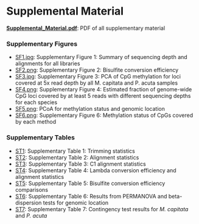 # Supplemental Material

**[Supplemental_Material.pdf](https://github.com/hputnam/Meth_Compare/blob/master/output/supplemental-material/Supplemental_Material.pdf)**: PDF of all supplementary material

### Supplementary Figures
- [SF1.jpg](https://github.com/hputnam/Meth_Compare/blob/master/output/supplemental-material/SF1.png): Supplementary Figure 1: Summary of sequencing depth and alignments for all libraries
- [SF2.png](https://github.com/hputnam/Meth_Compare/blob/master/output/supplemental-material/SF2.png): Supplementary Figure 2: Bisulfite conversion efficiency
- [SF3.jpg](https://github.com/hputnam/Meth_Compare/blob/master/output/supplemental-material/SF3.jpg): Supplementary Figure 3: PCA of CpG methylation for loci covered at 5x read depth by all M. capitata and P. acuta samples
- [SF4.png](https://github.com/hputnam/Meth_Compare/blob/master/output/supplemental-material/SF4.png): Supplementary Figure 4: Estimated fraction of genome-wide CpG loci covered by at least 5 reads with different sequencing depths for each species
- [SF5.png](https://github.com/hputnam/Meth_Compare/blob/master/output/supplemental-material/SF5.png): PCoA for methylation status and genomic location
- [SF6.png](https://github.com/hputnam/Meth_Compare/blob/master/output/supplemental-material/SF6.png): Supplementary Figure 6: Methylation status of CpGs covered by each method

### Supplementary Tables
- [ST1](https://github.com/hputnam/Meth_Compare/blob/master/output/supplemental-material/ST1.csv): Supplementary Table 1: Trimming statistics
- [ST2](https://github.com/hputnam/Meth_Compare/blob/master/output/supplemental-material/ST2.csv): Supplementary Table 2: Alignment statistics
- [ST3](https://github.com/hputnam/Meth_Compare/blob/master/output/supplemental-material/ST3.csv): Supplementary Table 3: C1 alignment statistics
- [ST4](https://github.com/hputnam/Meth_Compare/blob/master/output/supplemental-material/ST4.csv): Supplementary Table 4: Lambda conversion efficiency and alignment statistics
- [ST5](https://github.com/hputnam/Meth_Compare/blob/master/output/supplemental-material/ST5.csv): Supplementary Table 5: Bisulfite conversion efficiency comparisons
- [ST6](https://github.com/hputnam/Meth_Compare/blob/master/output/supplemental-material/ST6.csv): Supplementary Table 6: Results from PERMANOVA and beta-dispersion tests for genomic location
- [ST7](https://github.com/hputnam/Meth_Compare/blob/master/output/supplemental-material/ST7.csv): Supplementary Table 7: Contingency test results for _M. capitata_ and _P. acuta_
